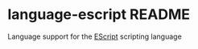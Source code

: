 # language-escript README

Language support for the [EScript](https://github.com/EScript/EScript) scripting language
